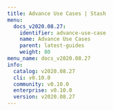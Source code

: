 ```yaml
---
title: Advance Use Cases | Stash
menu:
  docs_v2020.08.27:
    identifier: advance-use-case
    name: Advance Use Cases
    parent: latest-guides
    weight: 80
menu_name: docs_v2020.08.27
info:
  catalog: v2020.08.27
  cli: v0.10.0
  community: v0.10.0
  enterprise: v0.10.0
  version: v2020.08.27
---
```


